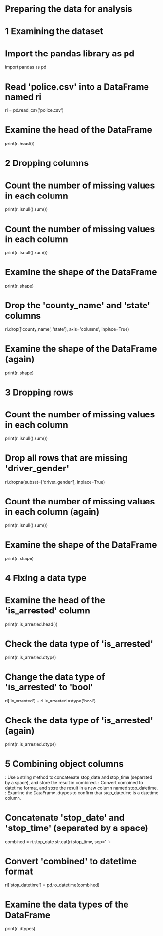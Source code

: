 # Preparing the data for analysis
# 1 Examining the dataset
# Import the pandas library as pd
import pandas as pd

# Read 'police.csv' into a DataFrame named ri
ri = pd.read_csv('police.csv')

# Examine the head of the DataFrame
print(ri.head())

# 2 Dropping columns
# Count the number of missing values in each column
print(ri.isnull().sum())

# Count the number of missing values in each column
print(ri.isnull().sum())

# Examine the shape of the DataFrame
print(ri.shape)

# Drop the 'county_name' and 'state' columns
ri.drop(['county_name', 'state'], axis='columns', inplace=True)

# Examine the shape of the DataFrame (again)
print(ri.shape)

# 3 Dropping rows
# Count the number of missing values in each column
print(ri.isnull().sum())

# Drop all rows that are missing 'driver_gender'
ri.dropna(subset=['driver_gender'], inplace=True)

# Count the number of missing values in each column (again)
print(ri.isnull().sum())

# Examine the shape of the DataFrame
print(ri.shape)

# 4 Fixing a data type
# Examine the head of the 'is_arrested' column
print(ri.is_arrested.head())

# Check the data type of 'is_arrested'
print(ri.is_arrested.dtype)

# Change the data type of 'is_arrested' to 'bool'
ri['is_arrested'] = ri.is_arrested.astype('bool')

# Check the data type of 'is_arrested' (again)
print(ri.is_arrested.dtype)

# 5 Combining object columns
: Use a string method to concatenate stop_date and stop_time (separated by a space), and store the result in combined.
: Convert combined to datetime format, and store the result in a new column named stop_datetime.
: Examine the DataFrame .dtypes to confirm that stop_datetime is a datetime column.
# Concatenate 'stop_date' and 'stop_time' (separated by a space)
combined = ri.stop_date.str.cat(ri.stop_time, sep=' ')

# Convert 'combined' to datetime format
ri['stop_datetime'] = pd.to_datetime(combined)

# Examine the data types of the DataFrame
print(ri.dtypes)
